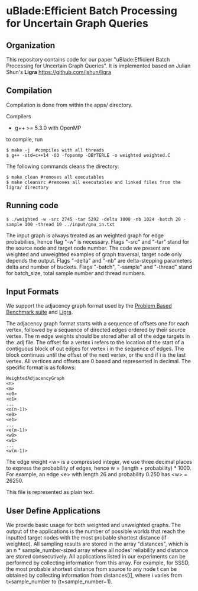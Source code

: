 # uBlade:Efficient Batch Processing for Uncertain Graph Queries
Organization
--------

This repository contains code for our paper "uBlade:Efficient Batch Processing for Uncertain Graph Queries". It is implemented based on Julian Shun's **Ligra** https://github.com/jshun/ligra


Compilation
--------

Compilation is done from within the apps/ directory.

Compilers

* g++ &gt;= 5.3.0 with OpenMP


to compile, run

```
$ make -j  #compiles with all threads
$ g++ -std=c++14 -O3 -fopenmp -DBYTERLE -o weighted weighted.C
```

The following commands cleans the directory:
```
$ make clean #removes all executables
$ make cleansrc #removes all executables and linked files from the ligra/ directory
```
Running code
-------

```
$ ./weighted -w -src 2745 -tar 5292 -delta 1000 -nb 1024 -batch 20 -sample 100 -thread 10 ../input/gnu_in.txt
```
The input graph is always treated as an weighted graph for edge probabiliies, hence flag "-w" is necessary.
Flags "-src" and "-tar" stand for the source node and target node number. The code we present are weighted and unweighted examples of graph traversal, target node only depends the output.
Flags "-delta" and "-nb" are delta-stepping parameters delta and number of buckets.
Flags "-batch", "-sample" and "-thread" stand for batch_size, total sample number and thread numbers.


Input Formats
-----------
We support the adjacency graph format used by the [Problem Based Benchmark suite](http://www.cs.cmu.edu/~pbbs/benchmarks/graphIO.html) and [Ligra](https://github.com/jshun/ligra).

The adjacency graph format starts with a sequence of offsets one for each vertex, followed by a sequence of directed edges ordered by their source vertex. The m edge weights should be stored after all of the edge targets in the .adj file. The offset for a vertex i refers to the location of the start of a contiguous block of out edges for vertex i in the sequence of edges. The block continues until the offset of the next vertex, or the end if i is the last vertex. All vertices and offsets are 0 based and represented in decimal. The specific format is as follows:

```
WeightedAdjacencyGraph
<n>
<m>
<o0>
<o1>
...
<o(n-1)>
<e0>
<e1>
...
<e(m-1)>
<w0>
<w1>
...
<w(m-1)>
```

The edge weight &lt;w> is a compressed integer, we use three decimal places to express the probability of edges, hence w = (length + probability) * 1000. For example, an edge &lt;e> with length 26 and probability 0.250 has &lt;w> = 26250.

This file is represented as plain text.

User Define Applications
-----------------------
We provide basic usage for both weighted and unweighted graphs. The output of the applications is the number of possible worlds that reach the inputted target nodes with the most probable shortest distance (if weighted). All sampling results are stored in the array "distances", which is an n * sample_number-sized array where all nodes' reliability and distance are stored consecutively. All applications listed in our experiments can be performed by collecting information from this array. For example, for SSSD, the most probable shortest distance from source to any node t can be obtained by collecting information from distances[i], where i varies from t×sample_number to (t×sample_number−1).

